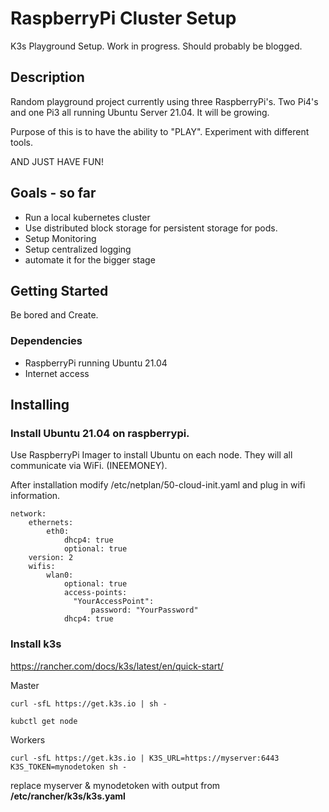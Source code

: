 # RaspberryPi Cluster Setup

K3s Playground Setup. Work in progress. Should probably be blogged. 

## Description

Random playground project currently using three RaspberryPi's. Two Pi4's and one Pi3 all running Ubuntu Server 21.04. It will be growing. 

Purpose of this is to have the ability to "PLAY". Experiment with different tools.

AND JUST HAVE FUN!

## Goals - so far

* Run a local kubernetes cluster
* Use distributed block storage for persistent storage for pods.
* Setup Monitoring
* Setup centralized logging
* automate it for the bigger stage

## Getting Started

Be bored and Create.

### Dependencies

* RaspberryPi running Ubuntu 21.04
* Internet access

## Installing

### Install Ubuntu 21.04 on raspberrypi.

Use RaspberryPi Imager to install Ubuntu on each node. They will all communicate via WiFi. (INEEMONEY).

After installation modify /etc/netplan/50-cloud-init.yaml and plug in wifi information.

```
network:
    ethernets:
        eth0:
            dhcp4: true
            optional: true
    version: 2
    wifis:
        wlan0:
            optional: true
            access-points:
              "YourAccessPoint":
                  password: "YourPassword"
            dhcp4: true 
```

### Install k3s
https://rancher.com/docs/k3s/latest/en/quick-start/

Master
```
curl -sfL https://get.k3s.io | sh -
```
```
kubctl get node
```
Workers
```
curl -sfL https://get.k3s.io | K3S_URL=https://myserver:6443 K3S_TOKEN=mynodetoken sh -

```
replace myserver & mynodetoken with output from <b>/etc/rancher/k3s/k3s.yaml</b>

